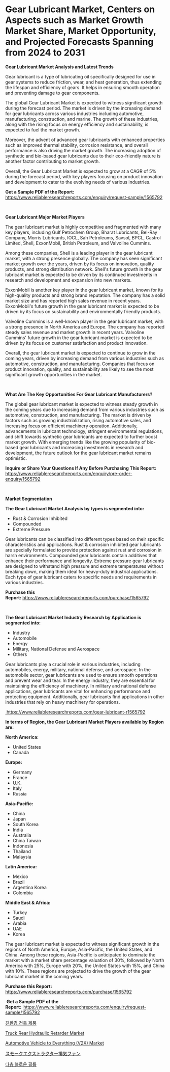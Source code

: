 <p><h1>Gear Lubricant Market, Centers on Aspects such as Market Growth Market Share, Market Opportunity, and Projected Forecasts Spanning from 2024 to 2031</h1></p><p><strong>Gear Lubricant Market Analysis and Latest Trends</strong></p>
<p><p>Gear lubricant is a type of lubricating oil specifically designed for use in gear systems to reduce friction, wear, and heat generation, thus extending the lifespan and efficiency of gears. It helps in ensuring smooth operation and preventing damage to gear components.</p><p>The global Gear Lubricant Market is expected to witness significant growth during the forecast period. The market is driven by the increasing demand for gear lubricants across various industries including automotive, manufacturing, construction, and marine. The growth of these industries, along with the rising focus on energy efficiency and sustainability, is expected to fuel the market growth.</p><p>Moreover, the advent of advanced gear lubricants with enhanced properties such as improved thermal stability, corrosion resistance, and overall performance is also driving the market growth. The increasing adoption of synthetic and bio-based gear lubricants due to their eco-friendly nature is another factor contributing to market growth.</p><p>Overall, the Gear Lubricant Market is expected to grow at a CAGR of 5% during the forecast period, with key players focusing on product innovation and development to cater to the evolving needs of various industries.</p></p>
<p><strong>Get a Sample PDF of the Report:&nbsp;</strong> <a href="https://www.reliableresearchreports.com/enquiry/request-sample/1565792">https://www.reliableresearchreports.com/enquiry/request-sample/1565792</a></p>
<p>&nbsp;</p>
<p><strong>Gear Lubricant Major Market Players</strong></p>
<p><p>The gear lubricant market is highly competitive and fragmented with many key players, including Gulf Petrochem Group, Bharat Lubricants, Bel-Ray Company, Morris Lubricants, IOCL, Sah Petroleums, Savsol, BPCL, Castrol Limited, Shell, ExxonMobil, British Petroleum, and Valvoline Cummins. </p><p>Among these companies, Shell is a leading player in the gear lubricant market, with a strong presence globally. The company has seen significant market growth over the years, driven by its focus on innovation, quality products, and strong distribution network. Shell's future growth in the gear lubricant market is expected to be driven by its continued investments in research and development and expansion into new markets.</p><p>ExxonMobil is another key player in the gear lubricant market, known for its high-quality products and strong brand reputation. The company has a solid market size and has reported high sales revenue in recent years. ExxonMobil's future growth in the gear lubricant market is expected to be driven by its focus on sustainability and environmentally friendly products.</p><p>Valvoline Cummins is a well-known player in the gear lubricant market, with a strong presence in North America and Europe. The company has reported steady sales revenue and market growth in recent years. Valvoline Cummins' future growth in the gear lubricant market is expected to be driven by its focus on customer satisfaction and product innovation.</p><p>Overall, the gear lubricant market is expected to continue to grow in the coming years, driven by increasing demand from various industries such as automotive, construction, and manufacturing. Companies that focus on product innovation, quality, and sustainability are likely to see the most significant growth opportunities in the market.</p></p>
<p>&nbsp;</p>
<p><strong>What Are The Key Opportunities For Gear Lubricant Manufacturers?</strong></p>
<p><p>The global gear lubricant market is expected to witness steady growth in the coming years due to increasing demand from various industries such as automotive, construction, and manufacturing. The market is driven by factors such as growing industrialization, rising automotive sales, and increasing focus on efficient machinery operation. Additionally, advancements in lubricant technology, stringent environmental regulations, and shift towards synthetic gear lubricants are expected to further boost market growth. With emerging trends like the growing popularity of bio-based gear lubricants and increasing investments in research and development, the future outlook for the gear lubricant market remains optimistic.</p></p>
<p><strong>Inquire or Share Your Questions If Any Before Purchasing This Report:</strong> <a href="https://www.reliableresearchreports.com/enquiry/pre-order-enquiry/1565792">https://www.reliableresearchreports.com/enquiry/pre-order-enquiry/1565792</a></p>
<p>&nbsp;</p>
<p><strong>Market Segmentation</strong></p>
<p><strong>The Gear Lubricant Market Analysis by types is segmented into:</strong></p>
<p><ul><li>Rust & Corrosion Inhibited</li><li>Compounded</li><li>Extreme Pressure</li></ul></p>
<p><p>Gear lubricants can be classified into different types based on their specific characteristics and applications. Rust & corrosion inhibited gear lubricants are specially formulated to provide protection against rust and corrosion in harsh environments. Compounded gear lubricants contain additives that enhance their performance and longevity. Extreme pressure gear lubricants are designed to withstand high pressure and extreme temperatures without breaking down, making them ideal for heavy-duty industrial applications. Each type of gear lubricant caters to specific needs and requirements in various industries.</p></p>
<p><strong>Purchase this Report:&nbsp;</strong><a href="https://www.reliableresearchreports.com/purchase/1565792">https://www.reliableresearchreports.com/purchase/1565792</a></p>
<p>&nbsp;</p>
<p><strong>The Gear Lubricant Market Industry Research by Application is segmented into:</strong></p>
<p><ul><li>Industry</li><li>Automobile</li><li>Energy</li><li>Military, National Defense and Aerospace</li><li>Others</li></ul></p>
<p><p>Gear lubricants play a crucial role in various industries, including automobiles, energy, military, national defense, and aerospace. In the automobile sector, gear lubricants are used to ensure smooth operations and prevent wear and tear. In the energy industry, they are essential for maintaining the efficiency of machinery. In military and national defense applications, gear lubricants are vital for enhancing performance and protecting equipment. Additionally, gear lubricants find applications in other industries that rely on heavy machinery for operations.</p></p>
<p><a href="https://www.reliableresearchreports.com/gear-lubricant-r1565792">&nbsp;https://www.reliableresearchreports.com/gear-lubricant-r1565792</a></p>
<p><strong>In terms of Region, the Gear Lubricant Market Players available by Region are:</strong></p>
<p>
    <p> <strong> North America: </strong>
        <ul>
            <li>United States</li>
            <li>Canada</li>
        </ul>
        </p> 
    <p> <strong> Europe: </strong>
        <ul>
            <li>Germany</li>
            <li>France</li>
            <li>U.K.</li>
            <li>Italy</li>
            <li>Russia</li>
        </ul>
        </p> 
    <p> <strong> Asia-Pacific: </strong>
        <ul>
            <li>China</li>
            <li>Japan</li>
            <li>South Korea</li>
            <li>India</li>
            <li>Australia</li>
            <li>China Taiwan</li>
            <li>Indonesia</li>
            <li>Thailand</li>
            <li>Malaysia</li>
        </ul>
        </p> 
    <p> <strong> Latin America: </strong>
        <ul>
            <li>Mexico</li>
            <li>Brazil</li>
            <li>Argentina Korea</li>
            <li>Colombia</li>
        </ul>
        </p> 
    <p> <strong> Middle East & Africa: </strong>
        <ul>
            <li>Turkey</li>
            <li>Saudi</li>
            <li>Arabia</li>
            <li>UAE</li>
            <li>Korea</li>
        </ul>
    </p>
    </p>
<p><p>The gear lubricant market is expected to witness significant growth in the regions of North America, Europe, Asia-Pacific, the United States, and China. Among these regions, Asia-Pacific is anticipated to dominate the market with a market share percentage valuation of 30%, followed by North America with 25%, Europe with 20%, the United States with 15%, and China with 10%. These regions are projected to drive the growth of the gear lubricant market in the coming years.</p></p>
<p><strong>Purchase this Report: </strong><a href="https://www.reliableresearchreports.com/purchase/1565792">https://www.reliableresearchreports.com/purchase/1565792</a></p>
<p>&nbsp;<strong>Get a Sample PDF of the Report:&nbsp;&nbsp;</strong><a href="https://www.reliableresearchreports.com/enquiry/request-sample/1565792">https://www.reliableresearchreports.com/enquiry/request-sample/1565792</a></p>
<p><strong></strong></p>
<p><p><a href="https://github.com/mofijurk071/Market-Research-Report-List-1/blob/main/3494249117751.md">친환경 건축 제품</a></p><p><a href="https://github.com/jodemen/Market-Research-Report-List-3/blob/main/truck-rear-hydraulic-retarder-market.md">Truck Rear Hydraulic Retarder Market</a></p><p><a href="https://github.com/RyleeBauch2023/Market-Research-Report-List-1/blob/main/automotive-vehicle-to-everything-v2x-market.md">Automotive Vehicle to Everything (V2X) Market</a></p><p><a href="https://github.com/DayanaRunolfsdottir/Market-Research-Report-List-1/blob/main/3996343129941.md">スモークエクストラクター排気ファン</a></p><p><a href="https://github.com/alfitoms13/Market-Research-Report-List-1/blob/main/4648766117750.md">다층 블로운 필름</a></p></p>